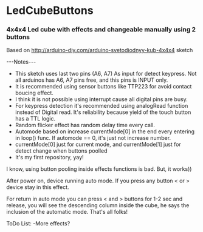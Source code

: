 # LedCubeButtons
### 4x4x4 Led cube with effects and changeable manually using 2 buttons

 Based on http://arduino-diy.com/arduino-svetodiodnyy-kub-4x4x4 sketch

---Notes---
+ This sketch uses last two pins (A6, A7) As input for detect keypress. Not all arduinos has A6, A7 pins free, and this pins is INPUT only.
+ It is recommended using sensor buttons like TTP223 for avoid contact boucing effect.
+ I think it is not possible using interrupt cause all digital pins are busy.
+ For keypress detection it's recommended using analogRead function instead of Digital read. It's reliability because yield of the touch button has a TTL logic.
+ Random flicker effect has random delay time every call.
+ Automode based on increase currentMode[0] in the end every entering in loop() func. If automode == 0, it's just not increase number.
+ currentMode[0] just for current mode, and currentMode[1] just for detect change when buttons poolled
+ It's my first repository, yay!

I know, using button pooling inside effects functions is bad. But, it works))

After power on, device running auto mode. If you press any button < or > device stay in this effect.

For return in auto mode you can press < and > buttons for 1-2 sec and release, you will see the descending column inside the cube, he says the inclusion of the automatic mode.
That's all folks!

ToDo List:
-More effects?
